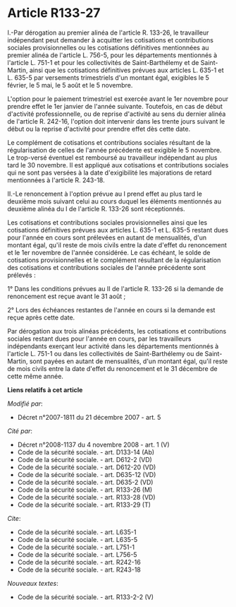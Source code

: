# Article R133-27

I.-Par dérogation au premier alinéa de l'article R. 133-26, le travailleur indépendant peut demander à acquitter les
cotisations et contributions sociales provisionnelles ou les cotisations définitives mentionnées au premier alinéa de
l'article L. 756-5, pour les départements mentionnés à l'article L. 751-1 et pour les collectivités de Saint-Barthélemy et de
Saint-Martin, ainsi que les cotisations définitives prévues aux articles L. 635-1 et L. 635-5 par versements trimestriels
d'un montant égal, exigibles le 5 février, le 5 mai, le 5 août et le 5 novembre.

L'option pour le paiement trimestriel est exercée avant le 1er novembre pour prendre effet le 1er janvier de l'année
suivante. Toutefois, en cas de début d'activité professionnelle, ou de reprise d'activité au sens du dernier alinéa de
l'article R. 242-16, l'option doit intervenir dans les trente jours suivant le début ou la reprise d'activité pour prendre
effet dès cette date. 

Le complément de cotisations et contributions sociales résultant de la régularisation de celles de l'année précédente est
exigible le 5 novembre. Le trop-versé éventuel est remboursé au travailleur indépendant au plus tard le 30 novembre. Il est
appliqué aux cotisations et contributions sociales qui ne sont pas versées à la date d'exigibilité les majorations de retard
mentionnées à l'article R. 243-18. 

II.-Le renoncement à l'option prévue au I prend effet au plus tard le deuxième mois suivant celui au cours duquel les
éléments mentionnés au deuxième alinéa du I de l'article R. 133-26 sont réceptionnés. 

Les cotisations et contributions sociales provisionnelles ainsi que les cotisations définitives prévues aux articles L. 635-1
et L. 635-5 restant dues pour l'année en cours sont prélevées en autant de mensualités, d'un montant égal, qu'il reste de
mois civils entre la date d'effet du renoncement et le 1er novembre de l'année considérée. Le cas échéant, le solde de
cotisations provisionnelles et le complément résultant de la régularisation des cotisations et contributions sociales de
l'année précédente sont prélevés : 

1° Dans les conditions prévues au II de l'article R. 133-26 si la demande de renoncement est reçue avant le 31 août ; 

2° Lors des échéances restantes de l'année en cours si la demande est reçue après cette date. 

Par dérogation aux trois alinéas précédents, les cotisations et contributions sociales restant dues pour l'année en cours,
par les travailleurs indépendants exerçant leur activité dans les départements mentionnés à l'article L. 751-1 ou dans les
collectivités de Saint-Barthélemy ou de Saint-Martin, sont payées en autant de mensualités, d'un montant égal, qu'il reste de
mois civils entre la date d'effet du renoncement et le 31 décembre de cette même année.

**Liens relatifs à cet article**

_Modifié par_:

  - Décret n°2007-1811 du 21 décembre 2007 - art. 5

_Cité par_:

  - Décret n°2008-1137 du 4 novembre 2008 - art. 1 (V)
  - Code de la sécurité sociale. - art. D133-14 (Ab)
  - Code de la sécurité sociale. - art. D612-2 (VD)
  - Code de la sécurité sociale. - art. D612-20 (VD)
  - Code de la sécurité sociale. - art. D635-12 (VD)
  - Code de la sécurité sociale. - art. D635-2 (VD)
  - Code de la sécurité sociale. - art. R133-26 (M)
  - Code de la sécurité sociale. - art. R133-28 (VD)
  - Code de la sécurité sociale. - art. R133-29 (T)

_Cite_:

  - Code de la sécurité sociale. - art. L635-1
  - Code de la sécurité sociale. - art. L635-5
  - Code de la sécurité sociale. - art. L751-1
  - Code de la sécurité sociale. - art. L756-5
  - Code de la sécurité sociale. - art. R242-16
  - Code de la sécurité sociale. - art. R243-18

_Nouveaux textes_:

  - Code de la sécurité sociale. - art. R133-2-2 (V)
